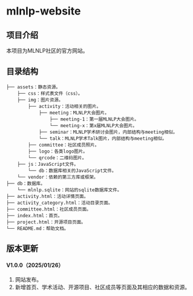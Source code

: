 # mlnlp-website



## 项目介绍

本项目为MLNLP社区的官方网站。



## 目录结构

```
├── assets：静态资源。
	├── css：样式表文件（css）。
	├── img：图片资源。
		├── activity：活动相关的图片。
			├── meeting：MLNLP大会图片。
				├── meeting-1：第一届MLNLP大会图片。
				└── meeting-x：第x届MLNLP大会图片。
			├── seminar：MLNLP学术研讨会图片，内部结构与meeting相似。
			└── talk：MLNLP学术Talk图片，内部结构与meeting相似。
		├── committee：社区成员照片。
		├── logo：各类logo图片。
		└── qrcode：二维码图片。
	├── js：JavaScript文件。
		└── db：数据库相关的JavaScript文件。
	└── vendor：依赖的第三方库或框架。
├── db：数据库。
	└── mlnlp.sqlite：网站的sqlite数据库文件。
├── activity.html：活动详情页面。
├── activity_category.html：活动目录页面。
├── committee.html：社区成员页面。
├── index.html：首页。
├── project.html：开源项目页面。
└── README.md：帮助文档。
```



## 版本更新

#### V1.0.0（2025/01/26）

1. 网站发布。
1. 新增首页、学术活动、开源项目、社区成员等页面及其相应的数据和资源。